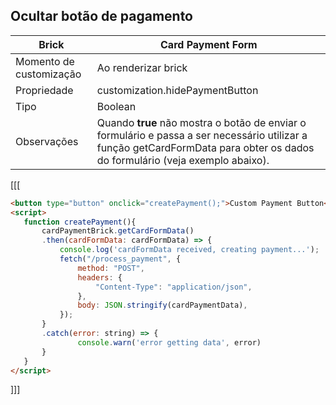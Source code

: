 ## Ocultar botão de pagamento


| Brick | Card Payment Form |
|--- |--- |
| Momento de customização | Ao renderizar brick |
| Propriedade | customization.hidePaymentButton |
| Tipo | Boolean |
| Observações | Quando **true** não mostra o botão de enviar o formulário e passa a ser necessário utilizar a função getCardFormData para obter os dados do formulário (veja exemplo abaixo). |

[[[
```html
<button type="button" onclick="createPayment();">Custom Payment Button</button>
<script>
   function createPayment(){
       cardPaymentBrick.getCardFormData()
       .then(cardFormData: cardFormData) => {
           console.log('cardFormData received, creating payment...');
           fetch("/process_payment", {
               method: "POST",
               headers: {
                   "Content-Type": "application/json",
               },
               body: JSON.stringify(cardPaymentData),
           });
       }
       .catch(error: string) => {
               console.warn('error getting data', error)
       }
   }
</script> 
```
]]]
